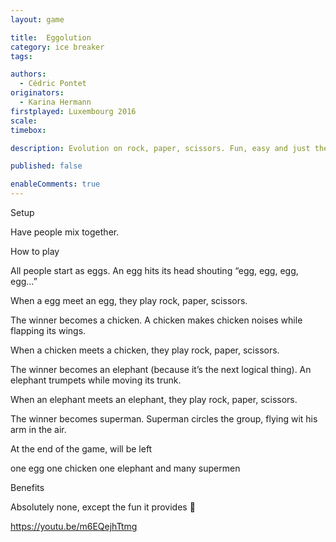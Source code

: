 ```yaml
---
layout: game

title:  Eggolution
category: ice breaker
tags:

authors: 
  - Cédric Pontet
originators: 
  - Karina Hermann
firstplayed: Luxembourg 2016
scale: 
timebox: 

description: Evolution on rock, paper, scissors. Fun, easy and just the right amount of silly.

published: false

enableComments: true
---
```



Setup

Have people mix together.

 

How to play

All people start as eggs. An egg hits its head shouting “egg, egg, egg, egg…”

When a egg meet an egg, they play rock, paper, scissors.

The winner becomes a chicken. A chicken makes chicken noises while flapping its wings.

When a chicken meets a chicken, they play rock, paper, scissors.

The winner becomes an elephant (because it’s the next logical thing). An elephant trumpets while moving its trunk.

When an elephant meets an elephant, they play rock, paper, scissors.

The winner becomes superman. Superman circles the group, flying wit his arm in the air.

At the end of the game, will be left

one egg
one chicken
one elephant
and many supermen
 

Benefits

Absolutely none, except the fun it provides 🙂


https://youtu.be/m6EQejhTtmg
